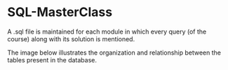 # SQL-MasterClass

A .sql file is maintained for each module in which every query (of the course) along with its solution is mentioned.

The image below illustrates the organization and relationship between the tables present in the database.
